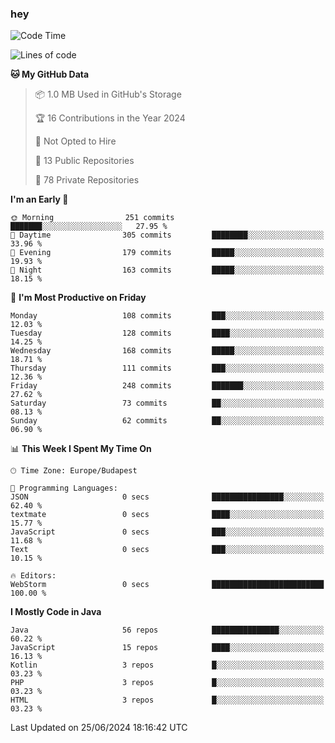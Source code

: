 ### hey

<!--START_SECTION:waka-->
![Code Time](http://img.shields.io/badge/Code%20Time-981%20hrs%2055%20mins-blue)

![Lines of code](https://img.shields.io/badge/From%20Hello%20World%20I%27ve%20Written-1.0%20million%20lines%20of%20code-blue)

**🐱 My GitHub Data** 

> 📦 1.0 MB Used in GitHub's Storage 
 > 
> 🏆 16 Contributions in the Year 2024
 > 
> 🚫 Not Opted to Hire
 > 
> 📜 13 Public Repositories 
 > 
> 🔑 78 Private Repositories 
 > 
**I'm an Early 🐤** 

```text
🌞 Morning                251 commits         ███████░░░░░░░░░░░░░░░░░░   27.95 % 
🌆 Daytime                305 commits         ████████░░░░░░░░░░░░░░░░░   33.96 % 
🌃 Evening                179 commits         █████░░░░░░░░░░░░░░░░░░░░   19.93 % 
🌙 Night                  163 commits         █████░░░░░░░░░░░░░░░░░░░░   18.15 % 
```
📅 **I'm Most Productive on Friday** 

```text
Monday                   108 commits         ███░░░░░░░░░░░░░░░░░░░░░░   12.03 % 
Tuesday                  128 commits         ████░░░░░░░░░░░░░░░░░░░░░   14.25 % 
Wednesday                168 commits         █████░░░░░░░░░░░░░░░░░░░░   18.71 % 
Thursday                 111 commits         ███░░░░░░░░░░░░░░░░░░░░░░   12.36 % 
Friday                   248 commits         ███████░░░░░░░░░░░░░░░░░░   27.62 % 
Saturday                 73 commits          ██░░░░░░░░░░░░░░░░░░░░░░░   08.13 % 
Sunday                   62 commits          ██░░░░░░░░░░░░░░░░░░░░░░░   06.90 % 
```


📊 **This Week I Spent My Time On** 

```text
🕑︎ Time Zone: Europe/Budapest

💬 Programming Languages: 
JSON                     0 secs              ████████████████░░░░░░░░░   62.40 % 
textmate                 0 secs              ████░░░░░░░░░░░░░░░░░░░░░   15.77 % 
JavaScript               0 secs              ███░░░░░░░░░░░░░░░░░░░░░░   11.68 % 
Text                     0 secs              ███░░░░░░░░░░░░░░░░░░░░░░   10.15 % 

🔥 Editors: 
WebStorm                 0 secs              █████████████████████████   100.00 % 
```

**I Mostly Code in Java** 

```text
Java                     56 repos            ███████████████░░░░░░░░░░   60.22 % 
JavaScript               15 repos            ████░░░░░░░░░░░░░░░░░░░░░   16.13 % 
Kotlin                   3 repos             █░░░░░░░░░░░░░░░░░░░░░░░░   03.23 % 
PHP                      3 repos             █░░░░░░░░░░░░░░░░░░░░░░░░   03.23 % 
HTML                     3 repos             █░░░░░░░░░░░░░░░░░░░░░░░░   03.23 % 
```




 Last Updated on 25/06/2024 18:16:42 UTC
<!--END_SECTION:waka-->
